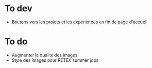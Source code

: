 # To dev
- Boutons vers les projets et les expériences en fin de page d'accueil

# To do
- Augmenter la qualité des images
- Style des images pour RETEX summer jobs
